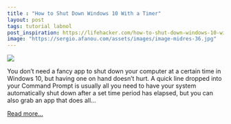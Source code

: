 ```yaml
---
title : "How to Shut Down Windows 10 With a Timer"
layout: post
tags: tutorial labnol
post_inspiration: https://lifehacker.com/how-to-shut-down-windows-10-with-a-timer-1846664830
image: "https://sergio.afanou.com/assets/images/image-midres-36.jpg"
---
```


<img src="https://i.kinja-img.com/gawker-media/image/upload/s--B3FUoaYe--/c_fit,fl_progressive,q_80,w_636/tkyhfvfxenmnawnddeax.png" /><p>You don’t need a fancy app to shut down your computer at a certain time in Windows 10, but having one on hand doesn’t hurt. A quick line dropped into your Command Prompt is usually all you need to have your system automatically shut down after a set time period has elapsed, but you can also grab an app that does all…</p><p><a href="https://lifehacker.com/how-to-shut-down-windows-10-with-a-timer-1846664830">Read more...</a></p>